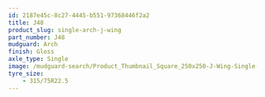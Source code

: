```yaml
---
id: 2187e45c-8c27-4445-b551-97368446f2a2
title: J48
product_slug: single-arch-j-wing
part_number: J48
mudguard: Arch
finish: Gloss
axle_type: Single
image: /mudguard-search/Product_Thumbnail_Square_250x250-J-Wing-Single-Arch.jpg
tyre_size: 
    - 315/75R22.5
---
```

